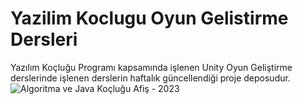 # Yazilim Koclugu Oyun Gelistirme Dersleri
 Yazılım Koçluğu Programı kapsamında işlenen Unity Oyun Geliştirme derslerinde işlenen derslerin haftalık güncellendiği proje deposudur.
![Algoritma ve Java Koçluğu Afiş - 2023 ](https://github.com/cagriavci1/Yazilim-Koclugu-Oyun-Gelistirme-Dersleri/assets/93042786/02caa898-0a77-4196-a8f6-ea706a503b9d)
